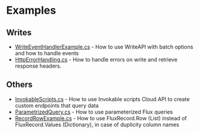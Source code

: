# Examples

## Writes
- [WriteEventHandlerExample.cs](WriteEventHandlerExample.cs) - How to use WriteAPI with batch options and how to handle events
- [HttpErrorHandling.cs](HttpErrorHandling.cs) - How to handle errors on write and retrieve response headers.

## Others
- [InvokableScripts.cs](InvokableScripts.cs) - How to use Invokable scripts Cloud API to create custom endpoints that query data
- [ParametrizedQuery.cs](ParametrizedQuery.cs) - How to use parameterized Flux queries
- [RecordRowExample.cs](RecordRowExample.cs) - How to use FluxRecord.Row (List) instead of FluxRecord.Values (Dictionary), 
in case of duplicity column names